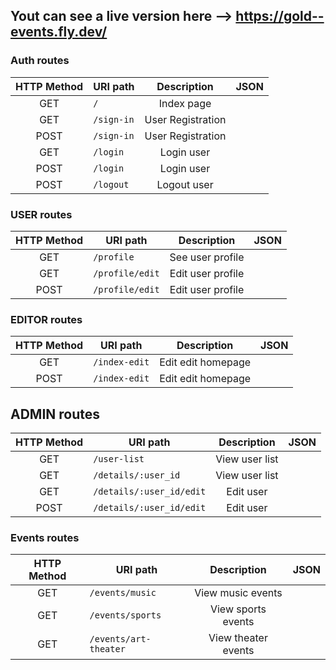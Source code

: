 ## Yout can see a live version here --> https://gold--events.fly.dev/


### Auth routes

| HTTP Method 	| URI path              	  | Description            |  JSON |
|:-------------:|-----------------------|:----------------------:|:---------:|
| GET         	| `/`             	    | Index page             |           |
| GET         	| `/sign-in`       	    | User Registration      |           |
| POST        	| `/sign-in`       	    | User Registration	     |           |
| GET         	| `/login`              | Login user 	           |           |
| POST        	| `/login`              | Login user	           |           |
| POST        	| `/logout`  	          | Logout user	           |           |

### USER routes

| HTTP Method 	| URI path                	| Description            |  JSON     |
|:-------------:|---------------------------|:----------------------:|:----------:|
| GET         	| `/profile` 	          | See user profile 	     |           |
| GET         	| `/profile/edit`        | Edit user profile      |           |
| POST         	| `/profile/edit`        | Edit user profile      |           |

### EDITOR routes

| HTTP Method 	| URI path              	| Description            |  JSON     |
|:-------------:|---------------------------|:----------------------:|:----------:|
| GET         	| `/index-edit`             | Edit edit homepage     |           |
| POST         	| `/index-edit`             | Edit edit homepage     |           |


## ADMIN routes

| HTTP Method 	| URI path              	| Description            |  JSON     |
|:-------------:|---------------------------|:----------------------:|:----------:|
| GET         	| `/user-list`              | View user list         |           |
| GET         	| `/details/:user_id`       | View user list         |           |
| GET         	| `/details/:user_id/edit`  | Edit user              |           |
| POST         	| `/details/:user_id/edit`  | Edit user              |           |

### Events routes

| HTTP Method 	| URI path              	| Description            |  JSON     |
|:-------------:|---------------------------|:----------------------:|:----------:|
| GET         	| `/events/music`           | View music events      |           |
| GET         	| `/events/sports`          | View sports events     |           |
| GET         	| `/events/art-theater`     |View theater events     |           |











